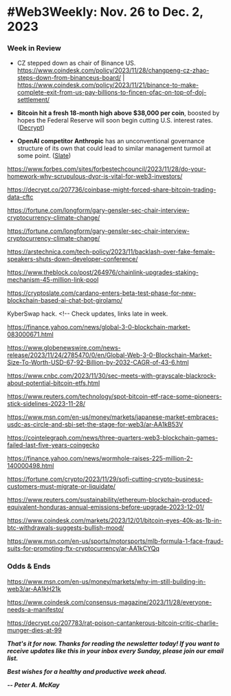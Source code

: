# #Web3Weekly: Nov. 26 to Dec. 2, 2023

<!--  Very, very brief intro. Just a few sentences... -->

### Week in Review

- CZ stepped down as chair of Binance US. https://www.coindesk.com/policy/2023/11/28/changpeng-cz-zhao-steps-down-from-binanceus-board/  | https://www.coindesk.com/policy/2023/11/21/binance-to-make-complete-exit-from-us-pay-billions-to-fincen-ofac-on-top-of-doj-settlement/

- **Bitcoin hit a fresh 18-month high above $38,000 per coin**, boosted by hopes the Federal Reserve will soon begin cutting U.S. interest rates. ([Decrypt](https://decrypt.co/207730/bitcoin-price-bullish-again-fed-dovish))

- **OpenAI competitor Anthropic** has an unconventional governance structure of its own that could lead to similar management turmoil at some point. ([Slate](https://slate.com/technology/2023/12/anthropic-openai-board-trust-effective-altruism.html))

https://www.forbes.com/sites/forbestechcouncil/2023/11/28/do-your-homework-why-scrupulous-dyor-is-vital-for-web3-investors/

https://decrypt.co/207736/coinbase-might-forced-share-bitcoin-trading-data-cftc

https://fortune.com/longform/gary-gensler-sec-chair-interview-cryptocurrency-climate-change/

https://fortune.com/longform/gary-gensler-sec-chair-interview-cryptocurrency-climate-change/

https://arstechnica.com/tech-policy/2023/11/backlash-over-fake-female-speakers-shuts-down-developer-conference/

https://www.theblock.co/post/264976/chainlink-upgrades-staking-mechanism-45-million-link-pool

https://cryptoslate.com/cardano-enters-beta-test-phase-for-new-blockchain-based-ai-chat-bot-girolamo/

KyberSwap hack. <!-- Check updates, links late in week.

https://finance.yahoo.com/news/global-3-0-blockchain-market-083000671.html

https://www.globenewswire.com/news-release/2023/11/24/2785470/0/en/Global-Web-3-0-Blockchain-Market-Size-To-Worth-USD-67-92-Billion-by-2032-CAGR-of-43-6.html

https://www.cnbc.com/2023/11/30/sec-meets-with-grayscale-blackrock-about-potential-bitcoin-etfs.html

https://www.reuters.com/technology/spot-bitcoin-etf-race-some-pioneers-stick-sidelines-2023-11-28/

https://www.msn.com/en-us/money/markets/japanese-market-embraces-usdc-as-circle-and-sbi-set-the-stage-for-web3/ar-AA1kB53V

https://cointelegraph.com/news/three-quarters-web3-blockchain-games-failed-last-five-years-coingecko

https://finance.yahoo.com/news/wormhole-raises-225-million-2-140000498.html

https://fortune.com/crypto/2023/11/29/sofi-cutting-crypto-business-customers-must-migrate-or-liquidate/

https://www.reuters.com/sustainability/ethereum-blockchain-produced-equivalent-honduras-annual-emissions-before-upgrade-2023-12-01/

https://www.coindesk.com/markets/2023/12/01/bitcoin-eyes-40k-as-1b-in-btc-withdrawals-suggests-bullish-mood/

https://www.msn.com/en-us/sports/motorsports/mlb-formula-1-face-fraud-suits-for-promoting-ftx-cryptocurrency/ar-AA1kCYQq

### Odds & Ends

https://www.msn.com/en-us/money/markets/why-im-still-building-in-web3/ar-AA1kH21k

https://www.coindesk.com/consensus-magazine/2023/11/28/everyone-needs-a-manifesto/

https://decrypt.co/207783/rat-poison-cantankerous-bitcoin-critic-charlie-munger-dies-at-99

<!-- Boilerplate needs re-working. This is version from last week... -->

_**That's it for now. Thanks for reading the newsletter today! If you want to receive updates like this in your inbox every Sunday, please join our email list.**_

<!--Move this content to standing editorial policy page on the website.     _**Note: #Web3Weekly content is intended for journalistic purposes only, not as investment advice. Always [DYOR](https://www.urbandictionary.com/define.php?term=DYOR) and consult appropriate financial professionals before making investment decisions.**_ -->

_**Best wishes for a healthy and productive week ahead.**_  

_**-- Peter A. McKay**_  
